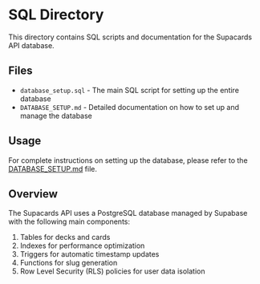 # SQL Directory

This directory contains SQL scripts and documentation for the Supacards API database.

## Files

- `database_setup.sql` - The main SQL script for setting up the entire database
- `DATABASE_SETUP.md` - Detailed documentation on how to set up and manage the database

## Usage

For complete instructions on setting up the database, please refer to the [DATABASE_SETUP.md](./DATABASE_SETUP.md) file.

## Overview

The Supacards API uses a PostgreSQL database managed by Supabase with the following main components:

1. Tables for decks and cards
2. Indexes for performance optimization
3. Triggers for automatic timestamp updates
4. Functions for slug generation
5. Row Level Security (RLS) policies for user data isolation 